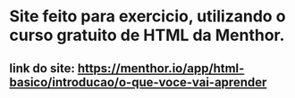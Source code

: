 # Site feito para exercicio, utilizando o curso gratuito de HTML da Menthor.

## link do site: https://menthor.io/app/html-basico/introducao/o-que-voce-vai-aprender
